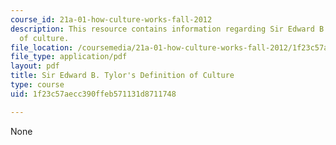 ```yaml
---
course_id: 21a-01-how-culture-works-fall-2012
description: This resource contains information regarding Sir Edward B. Tylor's definition
  of culture.
file_location: /coursemedia/21a-01-how-culture-works-fall-2012/1f23c57aecc390ffeb571131d8711748_MIT21A_01F12_Sir_Edwrd_cul.pdf
file_type: application/pdf
layout: pdf
title: Sir Edward B. Tylor's Definition of Culture
type: course
uid: 1f23c57aecc390ffeb571131d8711748

---
```

None